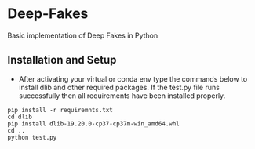 # Deep-Fakes
Basic implementation of Deep Fakes in Python

## Installation and Setup

- After activating your virtual or conda env type the commands below to install dlib and other required packages. If the test.py file runs successfully then all requirements have been installed properly.
```
pip install -r requiremnts.txt
cd dlib
pip install dlib-19.20.0-cp37-cp37m-win_amd64.whl
cd ..
python test.py
```
